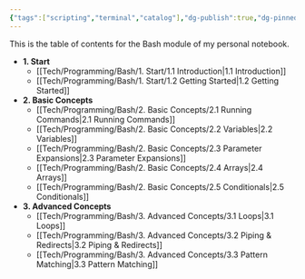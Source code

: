 ```yaml
---
{"tags":["scripting","terminal","catalog"],"dg-publish":true,"dg-pinned":true,"authors":["Atri"],"permalink":"/tech/programming/bash/bash/","pinned":true,"dgPassFrontmatter":true,"noteIcon":"","created":"2024-03-04T10:56:30.022-05:00","updated":"2024-03-09T01:35:36.976-05:00"}
---
```


This is the table of contents for the Bash module of my personal notebook.


- **1. Start**
  - [[Tech/Programming/Bash/1. Start/1.1 Introduction\|1.1 Introduction]]
  - [[Tech/Programming/Bash/1. Start/1.2 Getting Started\|1.2 Getting Started]]
- **2. Basic Concepts**
  - [[Tech/Programming/Bash/2. Basic Concepts/2.1 Running Commands\|2.1 Running Commands]]
  - [[Tech/Programming/Bash/2. Basic Concepts/2.2 Variables\|2.2 Variables]]
  - [[Tech/Programming/Bash/2. Basic Concepts/2.3 Parameter Expansions\|2.3 Parameter Expansions]]
  - [[Tech/Programming/Bash/2. Basic Concepts/2.4 Arrays\|2.4 Arrays]]
  - [[Tech/Programming/Bash/2. Basic Concepts/2.5 Conditionals\|2.5 Conditionals]]
- **3. Advanced Concepts**
  - [[Tech/Programming/Bash/3. Advanced Concepts/3.1 Loops\|3.1 Loops]]
  - [[Tech/Programming/Bash/3. Advanced Concepts/3.2 Piping & Redirects\|3.2 Piping & Redirects]]
  - [[Tech/Programming/Bash/3. Advanced Concepts/3.3 Pattern Matching\|3.3 Pattern Matching]]

